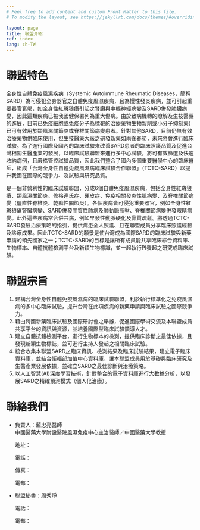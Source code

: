 ```yaml
---
# Feel free to add content and custom Front Matter to this file.
# To modify the layout, see https://jekyllrb.com/docs/themes/#overriding-theme-defaults

layout: page
title: 聯盟介紹
ref: index
lang: zh-TW
---
```


# 聯盟特色
全身性自體免疫風濕疾病（Systemic Autoimmune Rheumatic Diseases，簡稱SARD）為可侵犯全身器官之自體免疫風濕疾病，且為慢性發炎疾病，並可引起重要器官衰竭，如全身性紅斑狼瘡引起之腎臟與中樞神經病變及SARD併發肺臟病變，因此這類疾病已被我國健保署列為重大傷病。由於致病機轉的瞭解及生技醫藥的進展，目前已免疫細胞或免疫分子為標靶的治療藥物生物製劑或小分子抑制藥）已可有效用於類風濕關節炎或脊椎關節病變患者。針對其他SARD，目前仍無有效治療藥物供臨床使用，但生技醫藥大廠之研發新藥如雨後春筍，未來將會進行臨床試驗。為了進行國際及國內的臨床試驗來改善SARD患者的臨床照護品質及促進台灣相關生醫產業的發展，以臨床試驗聯盟來進行多中心試驗，將可有效篩選及快速收納病例，且嚴格管控試驗品質，因此我們整合了國內多個重要醫學中心的臨床醫師，組成「台灣全身性自體免疫風濕病臨床試驗合作聯盟」（TCTC-SARD）以提升我國在國際的競爭力、及試驗與研究品質。

是一個非營利性的臨床試驗聯盟，分成6個自體免疫風濕疾病，包括全身性紅斑狼瘡、類風濕關節炎、修格連氏症、硬皮症、免疫相關發炎性肌病變、及脊椎關節病變（僵直性脊椎炎、乾癬性關節炎）。各個疾病皆可侵犯重要器官，例如全身性紅斑狼瘡腎臟病變、SARD併發間質性肺病及肺動脈高壓、脊椎關節病變併發眼睛病變。此外這些疾病常合併共病，例如早發性動脈硬化及骨質疏鬆。將透過TCTC-SARD發展治療策略的指引，提供病患全人照護、且在聯盟成員分享臨床照護經驗及診療成果。因此TCTC-SARD的願景是使台灣成為國際SARD的臨床試驗與新藥申請的領先國家之一；TCTC-SARD的目標是讓所有成員能共享臨床綜合資料庫、生物標本、自體抗體檢測平台及新穎生物標識，並一起執行PI發起之研究或臨床試驗。

# 聯盟宗旨
1. 建構台灣全身性自體免疫風濕病的臨床試驗聯盟，利於執行標準化之免疫風濕病的多中心臨床試驗，提升台灣在此項疾病的新藥申請與臨床試驗之國際競爭力。
2. 藉由跨國新藥臨床試驗及國際研討會之舉辦，促進國際學術交流及本聯盟成員共享平台的資訊與資源，並培養國際型臨床試驗領導人才。
3. 建立自體抗體檢測平台，進行生物標本的檢測，提供臨床診斷之最佳依據，且發現新穎生物標誌，並可進行主持人發起之相關臨床試驗。
4. 統合收集本聯盟SARD之臨床資訊、檢測結果及臨床試驗結果，建立電子臨床資料庫，並結合衛福部加值中心資料庫，讓本聯盟成員用於基礎與臨床研究及生醫產業發展依據，並確立SARD之最佳診斷與治療策略。
5. 以人工智慧(AI)深度學習技術，針對整合的電子資料庫進行大數據分析，以發展SARD之精確預測模式（個人化治療）。

# 聯絡我們
* 負責人：藍忠亮醫師
<br/>中國醫藥大學附設醫院風濕免疫中心主治醫師／中國醫藥大學教授

    地址：
    
    電話：
    
    傳真：
    
    電郵：
* 聯盟秘書：周秀琤

  電話：
  
  電郵：
